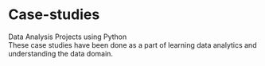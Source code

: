 # Case-studies
Data Analysis Projects using Python<br>
These case studies have been done as a part of learning data analytics and understanding the data domain.
